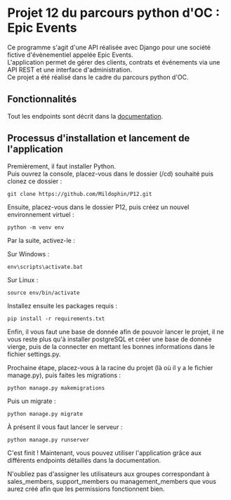 # Projet 12 du parcours python d'OC : Epic Events
Ce programme s'agit d'une API réalisée avec Django pour une société fictive d'évènementiel appelée Epic Events.  
L'application permet de gérer des clients, contrats et événements via une API REST et une interface d'administration.  
Ce projet a été réalisé dans le cadre du parcours python d'OC. 

## Fonctionnalités

Tout les endpoints sont décrit dans la [documentation](https://documenter.getpostman.com/view/14877827/UVyxRZuz). 

## Processus d'installation et lancement de l'application

Premièrement, il faut installer Python.  
Puis ouvrez la console, placez-vous dans le dossier (/cd) souhaité puis clonez ce dossier :
```
git clone https://github.com/Mildophin/P12.git
```
Ensuite, placez-vous dans le dossier P12, puis créez un nouvel environnement virtuel :
```
python -m venv env
```
Par la suite, activez-le :

Sur Windows :
```
env\scripts\activate.bat
```
Sur Linux :
```
source env/bin/activate
```
Installez ensuite les packages requis :
```
pip install -r requirements.txt
```
Enfin, il vous faut une base de donnée afin de pouvoir lancer le projet, il ne vous reste plus qu'à installer 
postgreSQL et créer une base de donnée vierge, puis de la connecter en mettant les bonnes informations dans le 
fichier settings.py.  

Prochaine étape, placez-vous à la racine du projet (là où il y a le fichier manage.py), puis faites les migrations :
```
python manage.py makemigrations
```
Puis un migrate : 
```
python manage.py migrate
```
À présent il vous faut lancer le serveur : 
```
python manage.py runserver
```
C'est finit ! Maintenant, vous pouvez utiliser l'application grâce aux différents endpoints détaillés dans la 
documentation.  

N'oubliez pas d'assigner les utilisateurs aux groupes correspondant à sales_members, support_members ou 
management_members que vous aurez créé afin que les permissions fonctionnent bien.
